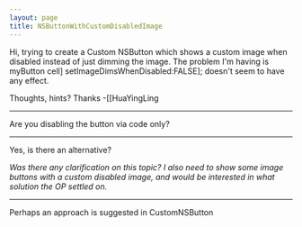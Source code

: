 ```yaml
---
layout: page
title: NSButtonWithCustomDisabledImage
---
```


Hi, trying to create a Custom NSButton which shows a custom image when disabled instead of just dimming the image.  The problem I'm having is      myButton cell] setImageDimsWhenDisabled:FALSE];   doesn't seem to have any effect.

Thoughts, hints?
Thanks -[[HuaYingLing

----

Are you disabling the button via code only?

---- 

Yes, is there an alternative?

*Was there any clarification on this topic? I also need to show some image buttons with a custom disabled image, and would be interested in what solution the OP settled on.*

----

Perhaps an approach is suggested in CustomNSButton

